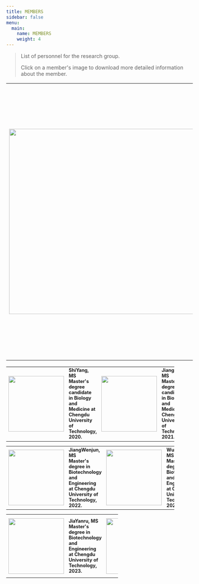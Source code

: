 ```yaml
---
title: MEMBERS
sidebar: false
menu:
  main:
    name: MEMBERS
    weight: 4
---
```


>List of personnel for the research group.
>
>Click on a member's image to download more detailed information about the member.
<!--more-->

<style>
    @media only screen and (max-width: 768px) {
        td {
            display: block;
        }
    }
</style>

<link rel="stylesheet" href="/css/academicons.min.css">

<table style="border:none; font-size: 120%; width:100%;">
   <tr style="border:none;"> 
    <td style="border:none;"><a href="/resume/huangjin-resume.pdf"><img src="/images/members/huangjin.jpg" width='500px'></a></td>
    <td style="border:none;"><strong>HuangJin, Phd.<br>
        Professor</strong><br>
        I have been engaged in molecular genetics research on gene function for a long time, mainly focusing on the functional research of genes related to root hair development, screening and functional research of genes related to plant absorption and transportation of heavy metals, and research on the technology and mechanism of biological management of sandy land.<br>           
    </td>
  </tr> 
</table> 

<table style="border:none; font-size: 90%; width:90%;">
<tr style="border:none;">
    <td style="border:none;"><a href="/resume/shiyang.doc"><img src="/images/members/shiyang.jpg" width='150px'></a></td>
    <td style="border:none;"><strong>ShiYang, MS<br>
        Master's degree candidate in Biology and Medicine at Chengdu University of Technology, 2020.</strong><br>
    </td>
    <td style="border:none;"><a href="/resume/jiangnan.doc"><img src="/images/members/jiangnan.jpg" width='150px'></a></td>
    <td style="border:none;"><strong>JiangNan, MS<br>
        Master's degree candidate in Biology and Medicine at Chengdu University of Technology, 2021.</strong><br>
    </td>
    <td style="border:none;"><a href="/resume/limingyu.doc"><img src="/images/members/limingyu.jpg" width='150px'></a></td>
    <td style="border:none;"><strong>LiMingyu, MS<br>
        Master's degree in Biology and Medicine at Chengdu University of Technology, 2021.</strong><br>
    </td>
  </tr>   
</table> 

<table style="border:none; font-size: 90%; width:90%;">
<tr style="border:none;">
    <td style="border:none;"><a href="/resume/jiangwenjun.docx"><img src="/images/members/jiangwenjun.jpg" width='150px'></a></td>
    <td style="border:none;"><strong>JiangWenjun, MS<br>
        Master's degree in Biotechnology and Engineering at Chengdu University of Technology, 2022.</strong><br> 
    </td> 
    <td style="border:none;"><a href="/resume/wulongying.doc"><img src="/images/members/wulongying.jpg" width='150px'></a></td>
    <td style="border:none;"><strong>WuLongying, MS<br>
        Master's degree in Biotechnology and Engineering at Chengdu University of Technology, 2022.</strong><br>
    </td>  
    <td style="border:none;"><a href="/resume/zhouyingxu.doc"><img src="/images/members/zhouyingxu.jpg" width='150px'></a></td>
    <td style="border:none;"><strong>ZhouYingxu, MS<br>
        Master's degree in Biotechnology and Engineering at Chengdu University of Technology, 2023.</strong><br>
    </td>  
  </tr>   
</table> 

<table style="border:none; font-size: 90%; width:60%;">
<tr style="border:none;">
    <td style="border:none;"><a href="/resume/jiayanru.doc"><img src="/images/members/jiayanru.jpg" width='150px'></a></td>
    <td style="border:none;"><strong>JiaYanru, MS<br>
        Master's degree in Biotechnology and Engineering at Chengdu University of Technology, 2023.</strong><br> 
    </td> 
    <td style="border:none;"><a href="https://www.hieroglyphs.top/resume/"><img src="/images/members/jiaoyuan.jpg" width='150px'></a></td>
    <td style="border:none;"><strong>JiaoYuan, B.Eng<br>
        Bachelor's degree in Environmental Science and Engineering from Chengdu University of Technology, 2021.</strong><br> 
    </td>            
  </tr>   
</table> 
